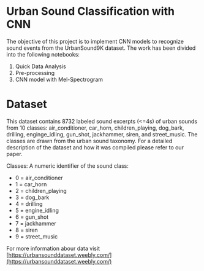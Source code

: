 # Urban Sound Classification with CNN

The objective of this project is to implement CNN models to recognize sound events from the UrbanSound9K dataset. The work has been divided into the following notebooks:

1) Quick Data Analysis 
2) Pre-processing 
3) CNN model with Mel-Spectrogram

# Dataset

This dataset contains 8732 labeled sound excerpts (<=4s) of urban sounds from 10 classes: air_conditioner, car_horn, children_playing, dog_bark, drilling, enginge_idling, gun_shot, jackhammer, siren, and street_music. The classes are drawn from the urban sound taxonomy. For a detailed description of the dataset and how it was compiled please refer to our paper.

Classes:
A numeric identifier of the sound class:
- 0 = air_conditioner
- 1 = car_horn
- 2 = children_playing
- 3 = dog_bark
- 4 = drilling
- 5 = engine_idling
- 6 = gun_shot
- 7 = jackhammer
- 8 = siren
- 9 = street_music

For more information abour data visit [https://urbansounddataset.weebly.com/](https://urbansounddataset.weebly.com/)
